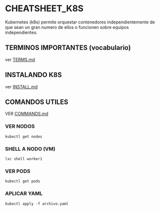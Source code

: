 # CHEATSHEET_K8S
Kubernetes (k8s) permite orquestar contenedores independientemente de que sean un gran numero de ellos o funcionen sobre equipos independientes.

## TERMINOS IMPORTANTES (vocabulario)
ver [TERMS.md](https://github.com/elarreglador/cheatsheet_K8S/blob/main/TERMS.md)

## INSTALANDO K8S
ver [INSTALL.md](https://github.com/elarreglador/cheatsheet_K8S/blob/main/INSTALL.md)

## COMANDOS UTILES
VER [COMMANDS.md](https://github.com/elarreglador/cheatsheet_K8S/blob/main/COMMANDS.md)

### VER NODOS
```
kubectl get nodes
```
### SHELL A NODO (VM)
```
lxc shell worker1
```
### VER PODS
```
kubectl get pods
```
### APLICAR YAML
```
kubectl apply -f archivo.yaml
```
